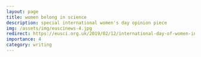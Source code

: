 ```yaml
---
layout: page
title: women belong in science
description: special international women's day opinion piece
img: /assets/img/euscinews-4.jpg
redirect: https://eusci.org.uk/2019/02/12/international-day-of-women-in-science-women-belong-in-science/
importance: 4
category: writing
---
```

